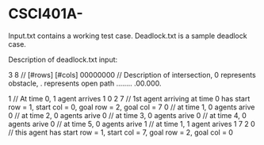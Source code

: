 # CSCI401A-

Input.txt contains a working test case. Deadlock.txt is a sample deadlock case.

Description of deadlock.txt input:

3 8         // [#rows] [#cols]
00000000    // Description of intersection, 0 represents obstacle, . represents open path
........
.00.000.

1           // At time 0, 1 agent arrives
1 0 2 7     // 1st agent arriving at time 0 has start row = 1, start col = 0, goal row = 2, goal col = 7
0           // at time 1, 0 agents arive
0           // at time 2, 0 agents arive
0           // at time 3, 0 agents arive
0           // at time 4, 0 agents arive
0           // at time 5, 0 agents arive
1           // at time 1, 1 agent arives
1 7 2 0     // this agent has start row = 1, start col = 7, goal row = 2, goal col = 0
